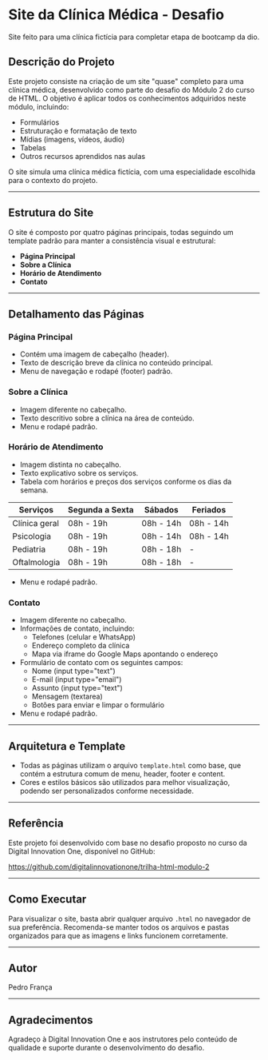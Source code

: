 # Site da Clínica Médica - Desafio 

Site feito para uma clínica fictícia para completar etapa de bootcamp da dio.

## Descrição do Projeto

Este projeto consiste na criação de um site "quase" completo para uma clínica médica, desenvolvido como parte do desafio do Módulo 2 do curso de HTML. O objetivo é aplicar todos os conhecimentos adquiridos neste módulo, incluindo:

- Formulários
- Estruturação e formatação de texto
- Mídias (imagens, vídeos, áudio)
- Tabelas
- Outros recursos aprendidos nas aulas

O site simula uma clínica médica fictícia, com uma especialidade escolhida para o contexto do projeto.

---

## Estrutura do Site

O site é composto por quatro páginas principais, todas seguindo um template padrão para manter a consistência visual e estrutural:

- **Página Principal**
- **Sobre a Clínica**
- **Horário de Atendimento**
- **Contato**

---

## Detalhamento das Páginas

### Página Principal

- Contém uma imagem de cabeçalho (header).
- Texto de descrição breve da clínica no conteúdo principal.
- Menu de navegação e rodapé (footer) padrão.

### Sobre a Clínica

- Imagem diferente no cabeçalho.
- Texto descritivo sobre a clínica na área de conteúdo.
- Menu e rodapé padrão.

### Horário de Atendimento

- Imagem distinta no cabeçalho.
- Texto explicativo sobre os serviços.
- Tabela com horários e preços dos serviços conforme os dias da semana.

| Serviços       | Segunda a Sexta | Sábados | Feriados |
|----------------|-----------------|---------|----------|
| Clínica geral  | 08h - 19h       | 08h - 14h | 08h - 14h |
| Psicologia     | 08h - 19h       | 08h - 14h | 08h - 14h |
| Pediatria      | 08h - 19h       | 08h - 18h | -        |
| Oftalmologia   | 08h - 19h       | 08h - 18h | -        |

- Menu e rodapé padrão.

### Contato

- Imagem diferente no cabeçalho.
- Informações de contato, incluindo:
  - Telefones (celular e WhatsApp)
  - Endereço completo da clínica
  - Mapa via iframe do Google Maps apontando o endereço
- Formulário de contato com os seguintes campos:
  - Nome (input type="text")
  - E-mail (input type="email")
  - Assunto (input type="text")
  - Mensagem (textarea)
  - Botões para enviar e limpar o formulário
- Menu e rodapé padrão.

---

## Arquitetura e Template

- Todas as páginas utilizam o arquivo `template.html` como base, que contém a estrutura comum de menu, header, footer e content.
- Cores e estilos básicos são utilizados para melhor visualização, podendo ser personalizados conforme necessidade.

---

## Referência

Este projeto foi desenvolvido com base no desafio proposto no curso da Digital Innovation One, disponível no GitHub:

https://github.com/digitalinnovationone/trilha-html-modulo-2

---

## Como Executar

Para visualizar o site, basta abrir qualquer arquivo `.html` no navegador de sua preferência. Recomenda-se manter todos os arquivos e pastas organizados para que as imagens e links funcionem corretamente.

---

## Autor

Pedro França

---

## Agradecimentos

Agradeço à Digital Innovation One e aos instrutores pelo conteúdo de qualidade e suporte durante o desenvolvimento do desafio.
